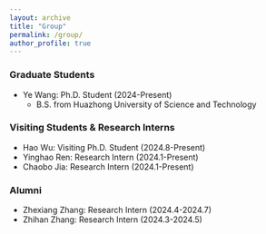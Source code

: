 ```yaml
---
layout: archive
title: "Group"
permalink: /group/
author_profile: true
---
```



### Graduate Students

- Ye Wang: Ph.D. Student (2024-Present)
    - B.S. from Huazhong University of Science and Technology

### Visiting Students & Research Interns

- Hao Wu: Visiting Ph.D. Student (2024.8-Present)
- Yinghao Ren: Research Intern (2024.1-Present)
- Chaobo Jia: Research Intern (2024.1-Present)

### Alumni

- Zhexiang Zhang: Research Intern (2024.4-2024.7)
- Zhihan Zhang: Research Intern (2024.3-2024.5)
